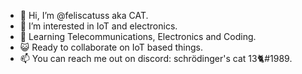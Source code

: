 - 👋 Hi, I’m @feliscatuss aka CAT.
- 👀 I’m interested in IoT and electronics.
- 🌱 Learning Telecommunications, Electronics and Coding.
- 😺 Ready to collaborate on IoT based things.
- 📫 You can reach me out on discord: schrödinger's cat 13🐈#1989.


<!---
feliscatuss/feliscatuss is a ✨ special ✨ repository because its `README.md` (this file) appears on your GitHub profile.
You can click the Preview link to take a look at your changes.
--->
